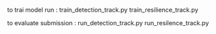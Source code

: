to trai model run : 
train_detection_track.py
train_resilience_track.py

to evaluate submission : 
run_detection_track.py
run_resilence_track.py
